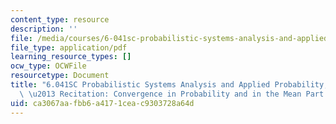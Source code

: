 ```yaml
---
content_type: resource
description: ''
file: /media/courses/6-041sc-probabilistic-systems-analysis-and-applied-probability-fall-2013/ca3067aafbb6a4171ceac9303728a64d_MIT6_041SCF13_No32_Rec20_P2_ConvgProb1_Part_28a_29to_28d_29_300k.pdf
file_type: application/pdf
learning_resource_types: []
ocw_type: OCWFile
resourcetype: Document
title: "6.041SC Probabilistic Systems Analysis and Applied Probability, Fall 2013Transcript\
  \ \u2013 Recitation: Convergence in Probability and in the Mean Part 1"
uid: ca3067aa-fbb6-a417-1cea-c9303728a64d
---
```

